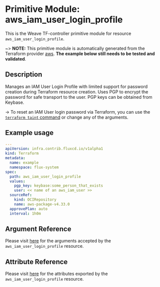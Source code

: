 
# Primitive Module: aws_iam_user_login_profile

This is the Weave TF-controller primitive module for resource `aws_iam_user_login_profile`.

~> **NOTE:** This primitive module is automatically generated from the Terraform provider [aws](https://registry.terraform.io/providers/hashicorp/aws/latest/docs/resources/iam_user_login_profile). **The example below still needs to be tested and validated**.

## Description

Manages an IAM User Login Profile with limited support for password creation during Terraform resource creation. Uses PGP to encrypt the password for safe transport to the user. PGP keys can be obtained from Keybase.

-> To reset an IAM User login password via Terraform, you can use the [`terraform taint` command](https://www.terraform.io/docs/commands/taint.html) or change any of the arguments.

## Example usage

```yaml
---
apiVersion: infra.contrib.fluxcd.io/v1alpha1
kind: Terraform
metadata:
  name: example
  namespace: flux-system
spec:
  path: aws_iam_user_login_profile
  values:
    pgp_key: keybase:some_person_that_exists
    user: << name of an aws_iam_user >>
  sourceRef:
    kind: OCIRepository
    name: aws-package-v4.33.0
  approvePlan: auto
  interval: 1h0m
```

## Argument Reference

Please visit [here](https://registry.terraform.io/providers/hashicorp/aws/latest/docs/resources/iam_user_login_profile#argument-reference) for the arguments accepted by the `aws_iam_user_login_profile` resource.

## Attribute Reference

Please visit [here](https://registry.terraform.io/providers/hashicorp/aws/latest/docs/resources/iam_user_login_profile#attributes-reference) for the attributes exported by the `aws_iam_user_login_profile` resource.
